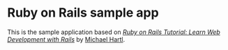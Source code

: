 # Ruby on Rails sample app

This is the sample application based on
[*Ruby on Rails Tutorial:
Learn Web Development with Rails*](http://www.railstutorial.org/)
by [Michael Hartl](http://www.michaelhartl.com/).


